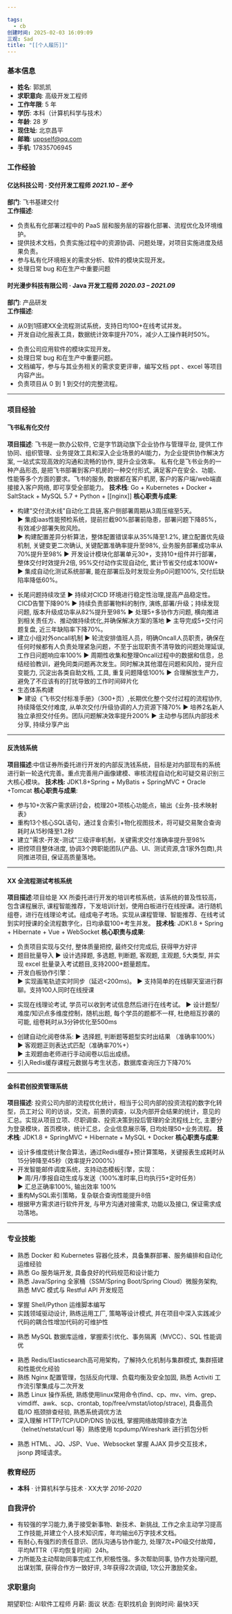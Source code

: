 ```yaml
---

tags:
  - cb
创建时间: 2025-02-03 16:09:09
三观: Sad
title: "[[个人履历]]"
---
```


### 基本信息
- **姓名**: 郭凯凯  
- **求职意向**: 高级开发工程师
- **工作年限**: 5 年
- **学历**: 本科（计算机科学与技术）  
- **年龄**: 28 岁  
- **现住址**: 北京昌平  
- **邮箱**: uppself@qq.com  
- **手机**: 17835706945  

### 工作经验  
#### **亿达科技公司** · 交付开发工程师 *2021.10 – 至今*  
**部门**: 飞书基建交付  
**工作描述**:  
- 负责私有化部署过程中的 PaaS 层和服务层的容器化部署、流程优化及环境维护。
- 提供技术文档，负责实施过程中的资源协调、问题处理，对项目实施进度及结果负责。
- 参与私有化环境相关的需求分析、软件的模块实现开发。
- 处理日常 bug 和在生产中重要问题

#### **时光漫步科技有限公司** · Java 开发工程师 *2020.03 – 2021.09*  
**部门**: 产品研发  
**工作描述**:  
- 从0到1搭建XX全流程测试系统，支持日均100+在线考试并发。  
- 开发自动化报表工具，数据统计效率提升70%，减少人工操作耗时50%。  
* 负责公司应用软件的模块实现开发。
* 处理日常 bug 和在生产中重要问题。
* 文档编写，参与与其业务相关的需求变更评审，编写文档 ppt 、excel 等项目内容产出。
* 负责项目从 0 到 1 到交付的完整流程。

---
### 项目经验  
#### **飞书私有化交付**
**项目描述**: 飞书是一款办公软件, 它是字节跳动旗下企业协作与管理平台, 提供工作协同、组织管理、业务提效工具和深入企业场景的AI能力，为企业提供协作解决方案, 一站式实现高效的沟通和流畅的协作, 提升企业效率。
私有化是飞书业务的一种产品形态, 是把飞书部署到客户机房的一种交付形式, 满足客户在安全、功能、性能等多个方面的要求。飞书的服务, 数据都在客户机房, 客户的客户端/web端直接接入客户网络, 即可享受全部能力。
**技术栈**: Go + Kubernetes + Docker + SaltStack + MySQL 5.7 + Python + [[nginx]]
**核心职责与成果**:  
- 构建"交付流水线"自动化工具链,客户侧部署周期从3周压缩至5天。    
	▶ 集成iaas性能预检系统，提前拦截90%部署前隐患，部署问题下降85%，有效减少部署失败风险。  
	▶ 构建配置差异分析算法，整体配置错误率从35%降至1.2%, 建立配置优先级机制, 关键变更二次确认, 关键配置准确率提升至98%, 业务服务部署成功率从70%提升至98%
	▶ 开发设计模块化部署单元30+，支持10+组件并行部署，整体交付时效提升2倍,  95%交付动作实现自动化, 累计节省交付成本100W+
	▶ 集成自动化测试系统部署, 能在部署后及时发现业务p0问题100%, 交付后缺陷率降低60%。
* 长尾问题持续攻坚
	▶ 持续对CICD 环境进行稳定性治理,提高产品稳定性。CICD告警下降90%
	▶ 持续负责部署物料的制作, 演练,部署/升级；持续发现问题, 版本升级成功率从82%提升至98%
	▶ 处理5+多协作方问题, 横向推进到相关责任方、推动做持续优化,并确保解决方案的落地
	▶ 主导完成5+交付问题复盘, 近三年缺陷率下降70%。
* 建立小组对外oncall机制
	▶ 轮流安排值班人员，明确Oncall人员职责，确保在任何时候都有人负责处理紧急问题，不至于出现职责不清导致的问题处理延误, 工作日问题响应率100%
	▶ 周期性收集和整理Oncall过程中的数据和信息，总结经验教训，避免同类问题再次发生。同时解决其他潜在问题和风险，提升应变能力, 沉淀出各类自助文档, 工具, 重复问题降低100% 
	▶ 合理解放生产力，避免了不应该有的打扰导致的工作时间碎片化
* 生态体系构建  
   ▶ 建设《飞书交付标准手册》（300+页）,长期优化整个交付过程的流程协作, 持续降低交付难度, 从单次交付/升级协调的人力资源下降70%
   ▶ 培养2名新人独立承担交付任务。团队问题解决效率提升200%
   ▶ 主动参与团队内部技术分享, 持续分享产出

---

#### **反洗钱系统**
**项目描述**:中信证券所委托进行开发的内部反洗钱系统，目标是对内部现有的系统进行新一轮迭代完善。重点完善用户画像建模、审核流程自动化和可疑交易识别三大核心模块。
**技术栈:** JDK1.8+Spring + MyBatis + SpringMVC + Oracle +Tomcat
**核心职责与成果**:  
* 参与10+次客户需求研讨会，梳理20+项核心功能点，输出《业务-技术映射表》  
* 重构13个核心SQL语句，通过复合索引+物化视图技术，将可疑交易聚合查询耗时从15秒降至1.2秒  
* 建立"需求-开发-测试"三级评审机制，关键需求交付准确率提升至98%  
* 把控项目整体进度, 协调3个跨职能团队(产品、UI、测试资源,含1家外包商),共同推进项目, 保证高质量落地。
---

#### **XX 全流程测试考核系统**
**项目描述**:项目给是 XX 所委托进行开发的培训考核系统，该系统的普及性较高，包含课程展示, 课程智能推荐，下发培训计划，使用白板进行在线授课。进行随机组卷，进行在线理论考试。组成电子考场。实现从课程管理、智能推荐、在线考试到实时授课的全流程数字化，日均承载100+考生并发。
**技术栈**: JDK1.8 + Spring + Hibernate + Vue + WebSocket
**核心职责与成果**:  
- 负责项目实现与交付, 整体质量把控, 最终交付完成后, 获得甲方好评
- 题目批量导入
	▶ 设计选择题, 多选题, 判断题, 客观题, 主观题, 5大类型, 并实现 excel 批量录入考试题目,支持2000+题量题库。  
- 开发白板协作引擎：  
	▶ 实现画笔轨迹实时同步（延迟<200ms)。
	▶ 支持简单的在线聊天室进行群聊。支持100人同时在线授课
* 实现在线理论考试, 学员可以收到考试信息然后进行在线考试。
	▶ 设计题型/难度/知识点多维度控制，随机出题, 每个学员的题都不一样, 杜绝相互抄袭的可能, 组卷耗时从3分钟优化至500ms
- 创建自动化阅卷体系: 
	▶ 选择题, 判断题等题型实时出结果 （准确率100%）  
	▶ 客观题正则表达式匹配（准确率70%+）  
	▶ 主观题由老师进行手动阅卷以后出成绩。
- 引入Redis缓存课程元数据与考生状态，数据库查询压力下降70%  
---

#### **金科君创投资管理系统**
**项目描述**: 投资公司内部的流程优化统计，相当于公司内部的投资流程的数字化转型，员工对公
司的访谈，交流，前景的调查，以及内部开会结果的统计，意见的汇总。实现从项目立项、尽职调查、投资决策到投后管理的全流程线上化, 主要分为登录模块，首页模块，统计汇总，企业信息展示等, 日均处理50+业务流程。
**技术栈**: JDK1.8 + SpringMVC + Hibernate + MySQL + Docker
**核心职责与成果**:  
- 设计多维度统计聚合算法，通过Redis缓存+预计算策略，关键报表生成耗时从15分钟降至45秒（效率提升2000%）
- 开发智能邮件调度系统，支持动态模板引擎，实现：  
    ▶ 周/月/季报自动生成与发送（100%准时率,日均执行5+定时任务）  
    ▶ 汇总正确率100%, 输出效率 100%
- 重构MySQL索引策略，复杂联合查询性能提升8倍  
- 根据甲方需求进行软件开发, 与甲方沟通对接需求, 功能以及接口, 保证需求成功落地。

---

### 专业技能
* 熟悉 Docker 和 Kubernetes 容器化技术，具备集群部署、服务编排和自动化运维经验  
* 熟悉 Go 服务端开发, 具备良好的代码规范和设计能力  
* 熟悉 Java/Spring 全家桶（SSM/Spring Boot/Spring Cloud）微服务架构, 熟悉 MVC 模式与 Restful API 开发规范
- 掌握 Shell/Python 运维脚本编写
- 实践领域驱动设计, 熟练运用工厂, 策略等设计模式, 并在项目中深入实践减少代码的耦合性增加代码的可维护性
* 熟悉 MySQL 数据库运维，掌握索引优化、事务隔离（MVCC）、SQL 性能调优  
- 熟悉 Redis/Elasticsearch高可用架构，了解持久化机制与集群模式, 集群搭建和性能优化经验
- 熟练 Nginx 配置管理，包括反向代理、负载均衡及安全加固, 熟悉 Activiti 工作流引擎集成与二次开发
- 熟悉 Linux 操作系统, 熟练使用linux常用命令(find、cp、mv、vim、grep、vimdiff、awk、scp、crontab, top/free/vmstat/iotop/strace), 具备高负载/IO 瓶颈排查经验, 熟悉系统调优方法  
- 深入理解 HTTP/TCP/UDP/DNS 协议栈, 掌握网络故障排查方法（telnet/netstat/curl 等）熟练使用 tcpdump/Wireshark 进行抓包分析  
* 熟悉 HTML、JQ、JSP、Vue、Websocket 掌握 AJAX 异步交互技术，jsonp 跨域请求。

### 教育经历
- **本科** · 计算机科学与技术 · XX大学 *2016-2020*  

### 自我评价
* 有较强的学习能力,勇于接受新事物、新技术、新挑战, 工作之余主动学习提高工作技能,并建立个人技术知识库，年均输出6万字技术文档。
* 有耐心,有强烈的责任意识、团队沟通与协作能力, 处理7次+P0级交付故障，平均MTTR（平均恢复时间）24h。
* 力所能及主动帮助同事完成工作,积极性强。多次帮助同事, 协作方处理问题, 出谋划策, 获得合作方一致好评, 3年获得2次调级, 1次公开激励奖金。

### 求职意向
期望职位: AI软件工程师
月薪: 面议
状态: 在职找机会
到岗时间: 最快3天